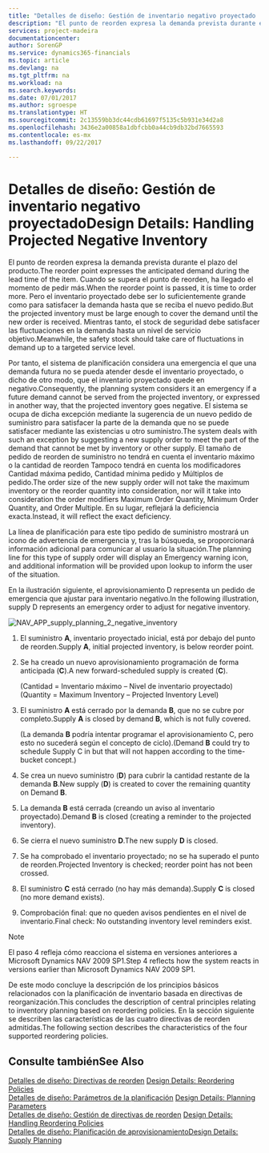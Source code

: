 ```yaml
---
title: "Detalles de diseño: Gestión de inventario negativo proyectado | Documentos de Microsoft"
description: "El punto de reorden expresa la demanda prevista durante el plazo del producto. Cuando se supera el punto de reorden, ha llegado el momento de pedir más. Pero el inventario proyectado debe ser lo suficientemente grande como para satisfacer la demanda hasta que se reciba el nuevo pedido. Mientras tanto, el stock de seguridad debe satisfacer las fluctuaciones en la demanda hasta un nivel de servicio objetivo."
services: project-madeira
documentationcenter: 
author: SorenGP
ms.service: dynamics365-financials
ms.topic: article
ms.devlang: na
ms.tgt_pltfrm: na
ms.workload: na
ms.search.keywords: 
ms.date: 07/01/2017
ms.author: sgroespe
ms.translationtype: HT
ms.sourcegitcommit: 2c13559bb3dc44cdb61697f5135c5b931e34d2a8
ms.openlocfilehash: 3436e2a00858a1dbfcbb0a44cb9db32bd7665593
ms.contentlocale: es-mx
ms.lasthandoff: 09/22/2017

---
```

# <a name="design-details-handling-projected-negative-inventory"></a><span data-ttu-id="fa06c-106">Detalles de diseño: Gestión de inventario negativo proyectado</span><span class="sxs-lookup"><span data-stu-id="fa06c-106">Design Details: Handling Projected Negative Inventory</span></span>
<span data-ttu-id="fa06c-107">El punto de reorden expresa la demanda prevista durante el plazo del producto.</span><span class="sxs-lookup"><span data-stu-id="fa06c-107">The reorder point expresses the anticipated demand during the lead time of the item.</span></span> <span data-ttu-id="fa06c-108">Cuando se supera el punto de reorden, ha llegado el momento de pedir más.</span><span class="sxs-lookup"><span data-stu-id="fa06c-108">When the reorder point is passed, it is time to order more.</span></span> <span data-ttu-id="fa06c-109">Pero el inventario proyectado debe ser lo suficientemente grande como para satisfacer la demanda hasta que se reciba el nuevo pedido.</span><span class="sxs-lookup"><span data-stu-id="fa06c-109">But the projected inventory must be large enough to cover the demand until the new order is received.</span></span> <span data-ttu-id="fa06c-110">Mientras tanto, el stock de seguridad debe satisfacer las fluctuaciones en la demanda hasta un nivel de servicio objetivo.</span><span class="sxs-lookup"><span data-stu-id="fa06c-110">Meanwhile, the safety stock should take care of fluctuations in demand up to a targeted service level.</span></span>  

 <span data-ttu-id="fa06c-111">Por tanto, el sistema de planificación considera una emergencia el que una demanda futura no se pueda atender desde el inventario proyectado, o dicho de otro modo, que el inventario proyectado quede en negativo.</span><span class="sxs-lookup"><span data-stu-id="fa06c-111">Consequently, the planning system considers it an emergency if a future demand cannot be served from the projected inventory, or expressed in another way, that the projected inventory goes negative.</span></span> <span data-ttu-id="fa06c-112">El sistema se ocupa de dicha excepción mediante la sugerencia de un nuevo pedido de suministro para satisfacer la parte de la demanda que no se puede satisfacer mediante las existencias u otro suministro.</span><span class="sxs-lookup"><span data-stu-id="fa06c-112">The system deals with such an exception by suggesting a new supply order to meet the part of the demand that cannot be met by inventory or other supply.</span></span> <span data-ttu-id="fa06c-113">El tamaño de pedido de reorden de suministro no tendrá en cuenta el inventario máximo o la cantidad de reorden Tampoco tendrá en cuenta los modificadores Cantidad máxima pedido, Cantidad mínima pedido y Múltiplos de pedido.</span><span class="sxs-lookup"><span data-stu-id="fa06c-113">The order size of the new supply order will not take the maximum inventory or the reorder quantity into consideration, nor will it take into consideration the order modifiers Maximum Order Quantity, Minimum Order Quantity, and Order Multiple.</span></span> <span data-ttu-id="fa06c-114">En su lugar, reflejará la deficiencia exacta.</span><span class="sxs-lookup"><span data-stu-id="fa06c-114">Instead, it will reflect the exact deficiency.</span></span>  

 <span data-ttu-id="fa06c-115">La línea de planificación para este tipo pedido de suministro mostrará un icono de advertencia de emergencia y, tras la búsqueda, se proporcionará información adicional para comunicar al usuario la situación.</span><span class="sxs-lookup"><span data-stu-id="fa06c-115">The planning line for this type of supply order will display an Emergency warning icon, and additional information will be provided upon lookup to inform the user of the situation.</span></span>  

 <span data-ttu-id="fa06c-116">En la ilustración siguiente, el aprovisionamiento D representa un pedido de emergencia que ajustar para inventario negativo.</span><span class="sxs-lookup"><span data-stu-id="fa06c-116">In the following illustration, supply D represents an emergency order to adjust for negative inventory.</span></span>  

 ![](media/nav_app_supply_planning_2_negative_inventory.png "NAV_APP_supply_planning_2_negative_inventory")  

1.  <span data-ttu-id="fa06c-117">El suministro **A**, inventario proyectado inicial, está por debajo del punto de reorden.</span><span class="sxs-lookup"><span data-stu-id="fa06c-117">Supply **A**, initial projected inventory, is below reorder point.</span></span>  

2.  <span data-ttu-id="fa06c-118">Se ha creado un nuevo aprovisionamiento programación de forma anticipada (**C**).</span><span class="sxs-lookup"><span data-stu-id="fa06c-118">A new forward-scheduled supply is created (**C**).</span></span>  

     <span data-ttu-id="fa06c-119">(Cantidad = Inventario máximo – Nivel de inventario proyectado)</span><span class="sxs-lookup"><span data-stu-id="fa06c-119">(Quantity = Maximum Inventory – Projected Inventory Level)</span></span>  

3.  <span data-ttu-id="fa06c-120">El suministro **A** está cerrado por la demanda **B**, que no se cubre por completo.</span><span class="sxs-lookup"><span data-stu-id="fa06c-120">Supply **A** is closed by demand **B**, which is not fully covered.</span></span>  

     <span data-ttu-id="fa06c-121">(La demanda **B** podría intentar programar el aprovisionamiento C, pero esto no sucederá según el concepto de ciclo).</span><span class="sxs-lookup"><span data-stu-id="fa06c-121">(Demand **B** could try to schedule Supply C in but that will not happen according to the time-bucket concept.)</span></span>  

4.  <span data-ttu-id="fa06c-122">Se crea un nuevo suministro (**D**) para cubrir la cantidad restante de la demanda **B**.</span><span class="sxs-lookup"><span data-stu-id="fa06c-122">New supply (**D**) is created to cover the remaining quantity on Demand **B**.</span></span>  

5.  <span data-ttu-id="fa06c-123">La demanda **B** está cerrada (creando un aviso al inventario proyectado).</span><span class="sxs-lookup"><span data-stu-id="fa06c-123">Demand **B** is closed (creating a reminder to the projected inventory).</span></span>  

6.  <span data-ttu-id="fa06c-124">Se cierra el nuevo suministro **D**.</span><span class="sxs-lookup"><span data-stu-id="fa06c-124">The new supply **D** is closed.</span></span>  

7.  <span data-ttu-id="fa06c-125">Se ha comprobado el inventario proyectado; no se ha superado el punto de reorden.</span><span class="sxs-lookup"><span data-stu-id="fa06c-125">Projected Inventory is checked; reorder point has not been crossed.</span></span>  

8.  <span data-ttu-id="fa06c-126">El suministro **C** está cerrado (no hay más demanda).</span><span class="sxs-lookup"><span data-stu-id="fa06c-126">Supply **C** is closed (no more demand exists).</span></span>  

9. <span data-ttu-id="fa06c-127">Comprobación final: que no queden avisos pendientes en el nivel de inventario.</span><span class="sxs-lookup"><span data-stu-id="fa06c-127">Final check: No outstanding inventory level reminders exist.</span></span>  

> [!NOTE]  
>  <span data-ttu-id="fa06c-128">El paso 4 refleja cómo reacciona el sistema en versiones anteriores a Microsoft Dynamics NAV 2009 SP1.</span><span class="sxs-lookup"><span data-stu-id="fa06c-128">Step 4 reflects how the system reacts in versions earlier than Microsoft Dynamics NAV 2009 SP1.</span></span>  

 <span data-ttu-id="fa06c-129">De este modo concluye la descripción de los principios básicos relacionados con la planificación de inventario basada en directivas de reorganización.</span><span class="sxs-lookup"><span data-stu-id="fa06c-129">This concludes the description of central principles relating to inventory planning based on reordering policies.</span></span> <span data-ttu-id="fa06c-130">En la sección siguiente se describen las características de las cuatro directivas de reorden admitidas.</span><span class="sxs-lookup"><span data-stu-id="fa06c-130">The following section describes the characteristics of the four supported reordering policies.</span></span>  

## <a name="see-also"></a><span data-ttu-id="fa06c-131">Consulte también</span><span class="sxs-lookup"><span data-stu-id="fa06c-131">See Also</span></span>  
 <span data-ttu-id="fa06c-132">[Detalles de diseño: Directivas de reorden](design-details-reordering-policies.md) </span><span class="sxs-lookup"><span data-stu-id="fa06c-132">[Design Details: Reordering Policies](design-details-reordering-policies.md) </span></span>  
 <span data-ttu-id="fa06c-133">[Detalles de diseño: Parámetros de la planificación](design-details-planning-parameters.md) </span><span class="sxs-lookup"><span data-stu-id="fa06c-133">[Design Details: Planning Parameters](design-details-planning-parameters.md) </span></span>  
 <span data-ttu-id="fa06c-134">[Detalles de diseño: Gestión de directivas de reorden](design-details-handling-reordering-policies.md) </span><span class="sxs-lookup"><span data-stu-id="fa06c-134">[Design Details: Handling Reordering Policies](design-details-handling-reordering-policies.md) </span></span>  
 [<span data-ttu-id="fa06c-135">Detalles de diseño: Planificación de aprovisionamiento</span><span class="sxs-lookup"><span data-stu-id="fa06c-135">Design Details: Supply Planning</span></span>](design-details-supply-planning.md)

